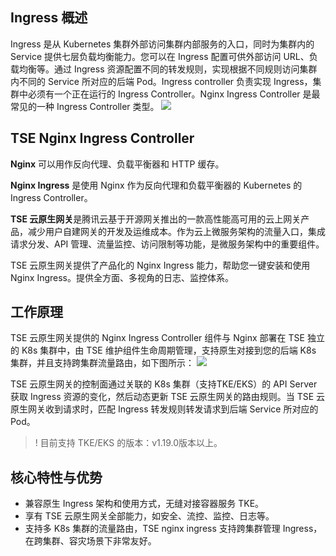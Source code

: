 ## Ingress 概述
Ingress 是从 Kubernetes 集群外部访问集群内部服务的入口，同时为集群内的 Service 提供七层负载均衡能力。您可以在 Ingress 配置可供外部访问 URL、负载均衡等。通过 Ingress 资源配置不同的转发规则，实现根据不同规则访问集群内不同的 Service 所对应的后端 Pod。Ingress controller 负责实现 Ingress，集群中必须有一个正在运行的 Ingress Controller。Nginx Ingress Controller 是最常见的一种 Ingress Controller 类型。
<img src="https://qcloudimg.tencent-cloud.cn/raw/0174c414002424c1cb59980c0d6005b7.png"> 

## TSE Nginx Ingress Controller
**Nginx** 可以用作反向代理、负载平衡器和 HTTP 缓存。

**Nginx Ingress** 是使用 Nginx 作为反向代理和负载平衡器的 Kubernetes 的 Ingress Controller。

**TSE 云原生网关**是腾讯云基于开源网关推出的一款高性能高可用的云上网关产品，减少用户自建网关的开发及运维成本。作为云上微服务架构的流量入口，集成请求分发、API 管理、流量监控、访问限制等功能，是微服务架构中的重要组件。

TSE 云原生网关提供了产品化的 Nginx Ingress 能力，帮助您一键安装和使用 Nginx Ingress。提供全方面、多视角的日志、监控体系。

## 工作原理
TSE 云原生网关提供的 Nginx Ingress Controller 组件与 Nginx 部署在 TSE 独立的 K8s 集群中，由 TSE 维护组件生命周期管理，支持原生对接到您的后端 K8s 集群，并且支持跨集群流量路由，如下图所示：
<img src="https://qcloudimg.tencent-cloud.cn/raw/17c8b869e7a9d6270ec3290991f16c1b.png"> 

TSE 云原生网关的控制面通过关联的 K8s 集群（支持TKE/EKS）的 API Server 获取 Ingress 资源的变化，然后动态更新 TSE 云原生网关的路由规则。当 TSE 云原生网关收到请求时，匹配 Ingress 转发规则转发请求到后端 Service 所对应的 Pod。
>! 目前支持 TKE/EKS 的版本：v1.19.0版本以上。



## 核心特性与优势
- 兼容原生 Ingress 架构和使用方式，无缝对接容器服务 TKE。
- 享有 TSE 云原生网关全部能力，如安全、流控、监控、日志等。
- 支持多 K8s 集群的流量路由，TSE nginx ingress 支持跨集群管理 Ingress，在跨集群、容灾场景下非常友好。
